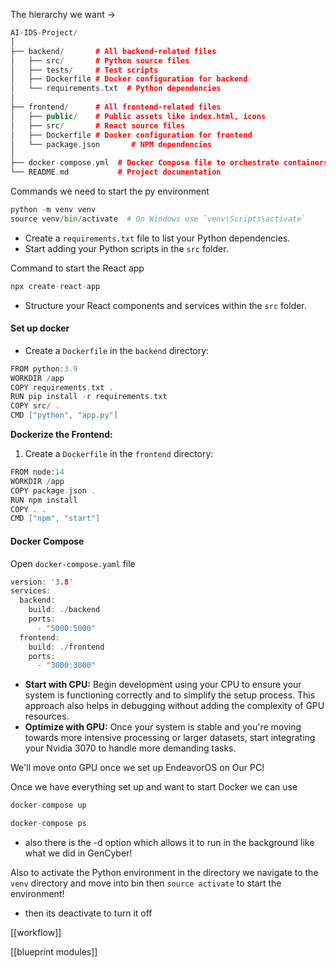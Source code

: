 The hierarchy we want -> 

```C++
AI-IDS-Project/
│
├── backend/       # All backend-related files
│   ├── src/       # Python source files
│   ├── tests/     # Test scripts
│   ├── Dockerfile # Docker configuration for backend
│   └── requirements.txt  # Python dependencies
│
├── frontend/      # All frontend-related files
│   ├── public/    # Public assets like index.html, icons
│   ├── src/       # React source files
│   ├── Dockerfile # Docker configuration for frontend
│   └── package.json       # NPM dependencies
│
├── docker-compose.yml  # Docker Compose file to orchestrate containers
└── README.md           # Project documentation

```

Commands we need to start the py environment 

```Python
python -m venv venv
source venv/bin/activate  # On Windows use `venv\Scripts\activate`
```


- Create a `requirements.txt` file to list your Python dependencies.
- Start adding your Python scripts in the `src` folder.


Command to start the React app 

```C++
npx create-react-app
```

- Structure your React components and services within the `src` folder.

#### Set up docker 

- Create a `Dockerfile` in the `backend` directory:

```C++
FROM python:3.9
WORKDIR /app
COPY requirements.txt .
RUN pip install -r requirements.txt
COPY src/ .
CMD ["python", "app.py"]
```

**Dockerize the Frontend:**

1. Create a `Dockerfile` in the `frontend` directory:

```C++
FROM node:14
WORKDIR /app
COPY package.json .
RUN npm install
COPY . .
CMD ["npm", "start"]
```

#### Docker Compose

Open `docker-compose.yaml` file

```C++
version: '3.8'
services:
  backend:
    build: ./backend
    ports:
      - "5000:5000"
  frontend:
    build: ./frontend
    ports:
      - "3000:3000"
```

- **Start with CPU:** Begin development using your CPU to ensure your system is functioning correctly and to simplify the setup process. This approach also helps in debugging without adding the complexity of GPU resources.
- **Optimize with GPU:** Once your system is stable and you're moving towards more intensive processing or larger datasets, start integrating your Nvidia 3070 to handle more demanding tasks.

We'll move onto GPU once we set up EndeavorOS on Our PC!


Once we have everything set up and want to start Docker we can use 

```C
docker-compose up
```

```C
docker-compose ps
```

- also there is the -d option which allows it to run in the background like what we did in GenCyber!

Also to activate the Python environment in the directory we navigate to the `venv` directory and move into bin then `source activate` to start the environment!

- then its deactivate to turn it off 

[[workflow]]


[[blueprint modules]]
